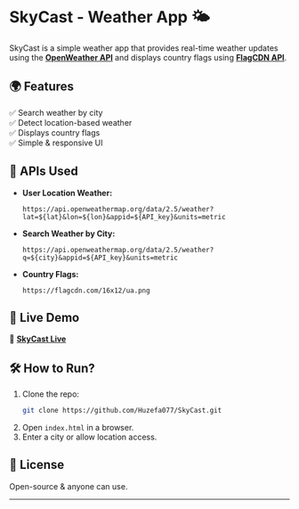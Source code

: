 # **SkyCast - Weather App 🌤️**  

SkyCast is a simple weather app that provides real-time weather updates using the **[OpenWeather API](https://openweathermap.org/)** and displays country flags using **[FlagCDN API](https://flagpedia.net/download/api)**.  

## **🌍 Features**  
✅ Search weather by city  
✅ Detect location-based weather  
✅ Displays country flags  
✅ Simple & responsive UI  

## **🔗 APIs Used**  
- **User Location Weather:**  
  ```plaintext
  https://api.openweathermap.org/data/2.5/weather?lat=${lat}&lon=${lon}&appid=${API_key}&units=metric
  ```  
- **Search Weather by City:**  
  ```plaintext
  https://api.openweathermap.org/data/2.5/weather?q=${city}&appid=${API_key}&units=metric
  ```  
- **Country Flags:**  
  ```plaintext
  https://flagcdn.com/16x12/ua.png
  ```  

## **🚀 Live Demo**  
🔗 **[SkyCast Live](https://huzefa077.github.io/Web-Dev-mini-projects/SkyCast/)**  

## **🛠️ How to Run?**  
1. Clone the repo:  
   ```bash
   git clone https://github.com/Huzefa077/SkyCast.git
   ```  
2. Open `index.html` in a browser.  
3. Enter a city or allow location access.  

## **📜 License**  
Open-source & anyone can use.  

---  
